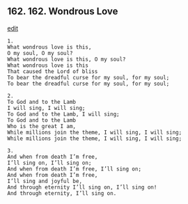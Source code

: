 
## 162.  162. Wondrous Love
[edit](https://docs.google.com/document/d/1wtzPYLce04L8jygiX129KWXc9evCQBRn/edit?mode=html)






    1.
    What wondrous love is this,
    O my soul, O my soul?
    What wondrous love is this, O my soul?
    What wondrous love is this
    That caused the Lord of bliss
    To bear the dreadful curse for my soul, for my soul;
    To bear the dreadful curse for my soul, for my soul;

    2.
    To God and to the Lamb
    I will sing, I will sing;
    To God and to the Lamb, I will sing;
    To God and to the Lamb
    Who is the great I am,
    While millions join the theme, I will sing, I will sing;
    While millions join the theme, I will sing, I will sing;

    3.
    And when from death I’m free,
    I’ll sing on, I’ll sing on;
    And when from death I’m free, I’ll sing on;
    And when from death I’m free,
    I’ll sing and joyful be,
    And through eternity I’ll sing on, I’ll sing on!
    And through eternity, I’ll sing on.

